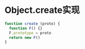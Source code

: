 # Object.create实现


```js
function create (proto) {
  function F() {}
  F.prototype = proto
  return new F()
}
```